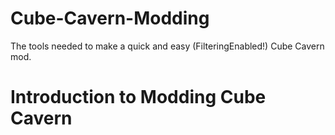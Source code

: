 # Cube-Cavern-Modding
The tools needed to make a quick and easy (FilteringEnabled!) Cube Cavern mod.

# Introduction to Modding Cube Cavern
